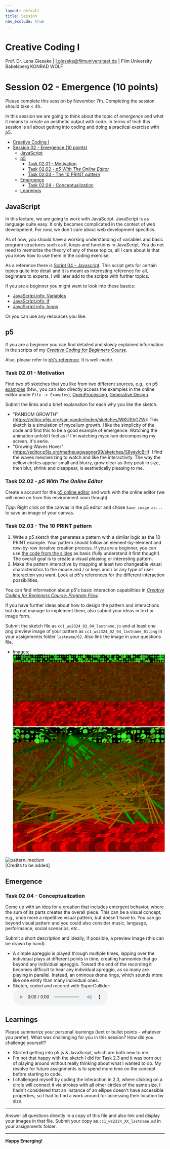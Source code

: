 ```yaml
---
layout: default
title: Session
nav_exclude: true
---
```



# Creative Coding I

Prof. Dr. Lena Gieseke \| l.gieseke@filmuniversitaet.de  \| Film University Babelsberg KONRAD WOLF
  


# Session 02 - Emergence (10 points)

Please complete this session by November 7th. Completing the session should take < 4h.  

In this session we are going to think about the topic of *emergence* and what it means to create an aesthetic output with code. In terms of tech this session is all about getting into coding and doing a practical exercise with p5.

- [Creative Coding I](#creative-coding-i)
- [Session 02 - Emergence (10 points)](#session-02---emergence-10-points)
  - [JavaScript](#javascript)
  - [p5](#p5)
    - [Task 02.01 -  Motivation](#task-0201----motivation)
    - [Task 02.02 - *p5 With The Online Editor*](#task-0202---p5-with-the-online-editor)
    - [Task 02.03 - The 10 PRINT pattern](#task-0203---the-10-print-pattern)
  - [Emergence](#emergence)
    - [Task 02.04 - Conceptualization](#task-0204---conceptualization)
  - [Learnings](#learnings)

## JavaScript

In this lecture, we are going to work with JavaScript. JavaScript is as language quite easy. It only becomes complicated in the context of web development. For now, we don't care about web development specifics.

As of now, you should have a working understanding of variables and basic program structures such as if, loops and functions in JavaScript. You do not need to memorize the theory of any of these topics, all I care about is that you know how to use them in the coding exercise.

As a reference there is [Script 04 - Javascript](../../02_scripts/cc1_ws2223_04_javascript_script.md). This script gets for certain topics quite into detail and it is meant as interesting reference for all, beginners to experts. I will later add to the scripts with further topics.

If you are a beginner you might want to look into these basics:

* [JavaScript.info: Variables](https://javascript.info/variables)
* [JavaScript.info: if](https://javascript.info/ifelse)
* [JavaScript.info: loops](https://javascript.info/while-for)

Or you can use any resources you like. 

## p5

If you are a beginner you can find detailed and slowly explained information in the scripts of my [*Creative Coding for Beginners Course*](https://ctechfilmuniversity.github.io/lecture_ss23_creative_coding_for_beginners/02_scripts/).

Also, please refer to [p5's reference](https://p5js.org/reference/). It is well-made.

### Task 02.01 -  Motivation

Find two p5 sketches that you like from two different sources, e.g., on [p5 examples](https://p5js.org/examples/) (btw., you can also directly access the examples in the online editor under `File -> Examples`), [OpenProcessing](https://www.openprocessing.org/), [Generative Design](http://www.generative-gestaltung.de/2/). 
  
Submit the links and a brief explanation for each why you like the sketch.

* "RANDOM GROWTH" (https://editor.p5js.org/san.vanderlinden/sketches/WKUfthG7W): This sketch is a simulation of mycelium growth. I like the simplicity of the code and find this to be a good example of emergence. Watching the animation unfold I feel as if I'm watching mycelium decomposing my screen. It's eerie. 
* "Growing Waves Hover" (https://editor.p5js.org/matheusgwagner99/sketches/S8yevlcBH): I find the waves mesmerizing to watch and like the interactivity. The way the yellow circles appear small and blurry, grow clear as they peak in size, then blur, shrink and disappear, is aesthetically pleasing to me. 


### Task 02.02 - *p5 With The Online Editor*

Create a account for the [p5 online editor](https://editor.p5js.org/) and work with the online editor (we will move on from this environment soon though).  
  
*Tipp*: Right click on the canvas in the p5 editor and chose `Save image as...` to save an image of your canvas.


### Task 02.03 - The 10 PRINT pattern

1. Write a p5 sketch that generates a pattern with a similar logic as the 10 PRINT example. Your pattern should follow an element-by-element and row-by-row iterative creation process. If you are a beginner, you can use [the code from the slides](https://editor.p5js.org/legie/sketches/nrfQTzxMI) as basis (fully understand it first though!). The overall goal is to create a visual pleasing or interesting pattern. 
2. Make the pattern interactive by mapping at least two changeable visual characteristics to the mouse and / or keys and / or any type of user interaction you want. Look at p5's references for the different interaction possibilities.

You can find information about p5's basic interaction capabilities in [*Creative Coding for Beginners Course: Program Flow*](https://ctechfilmuniversity.github.io/lecture_ss23_creative_coding_for_beginners/02_scripts/ccfb_ss23_04_flow_script.html#interaction).

If you have further ideas about how to design the pattern and interactions but do not manage to implement them, also submit your ideas in text or image form.

Submit the sketch file as `cc1_ws2324_02_04_lastname.js` and at least one png preview image of your pattern as `cc1_ws2324_02_04_lastname_01.png` in your assignments folder `lastname/02`. Also link the image in your questions file.

* Images: ![Image 1, before interaction](cc1_ws2324_02_04_huson_01.png) ![Image 2, interaction](cc1_ws2324_02_04_huson_02.png)

![pattern_medium](./img/pattern_medium.gif)  
[Credits to be added]

## Emergence

### Task 02.04 - Conceptualization

Come up with an idea for a creation that includes emergent behavior, where the sum of its parts creates the overall piece. This can be a visual concept, e.g., once more a repetitive visual pattern, but doesn't have to. You can go beyond visual pattern and you could also consider music, language, performance, social scenarios, etc..

Submit a short description and ideally, if possible, a preview image (this can be drawn by hand).

* A simple apreggio is played through multiple times, lapping over the individual plays at different points in time, creating harmonies that go beyond any individual apreggio. Toward the end of the recording it becomes difficult to hear any individual apreggio, as so many are playing in parallel. Instead, an ominous drone rings, which sounds more like one entity than many individual ones. 
* Sketch, coded and recored with SuperCollider: <audio src="cc1_ws2324_02_05_huson.wav" controls title="Title"></audio> 

## Learnings

Please summarize your personal learnings (text or bullet points - whatever you prefer). What was challenging for you in this session? How did you challenge yourself?
* Started getting into p5.js & JavaScript, which are both new to me. 
* I'm not that happy with the sketch I did for Task 2.3 and it was born out of playing around without really thinking about what I wanted to do. My resolve for future assignments is to spend more time on the concept before starting to code. 
* I challenged myself by coding the interaction in 2.3, where clicking on a circle will connect it via strokes with all other circles of the same size. I hadn't considered that an instance of an ellipse doesn't have accessible properties, so I had to find a work around for accessing their location by size. 

---

Answer all questions directly in a copy of this file and also link and display your images in that file. Submit your copy as `cc1_ws2324_XX_lastname.md` in your assignments folder.

---


**Happy Emerging!**